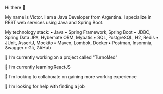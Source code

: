 Hi there 👋

My name is Victor. I am a Java Developer from Argentina. I specialize in REST web services using Java and Spring Boot.

My technology stack:
• Java
• Spring Framework, Spring Boot
• JDBC, Spring Data JPA, Hybernate ORM, Mybatis
• SQL, PostgreSQL, H2, Redis
• JUnit, AssertJ, Mockito
• Maven, Lombok, Docker
• Postman, Insomnia, Swagger
• Git, GitHub

🔭 I’m currently working on a project called "TurnoMed"

🌱 I’m currently learning ReactJS

👯 I’m looking to collaborate on gaining more working experience

🤔 I’m looking for help with finding a job


